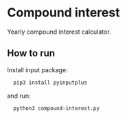 # Compound interest

Yearly compound interest calculator.




## How to run
Install input package:

```bash
  pip3 install pyinputplus
```
and run:

```bash
  python3 compound-interest.py
```


